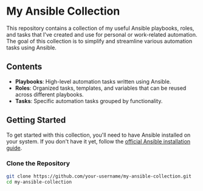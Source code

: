 # My Ansible Collection

This repository contains a collection of my useful Ansible playbooks, roles, and tasks that I've created and use for personal or work-related automation. The goal of this collection is to simplify and streamline various automation tasks using Ansible.

## Contents

- **Playbooks**: High-level automation tasks written using Ansible.
- **Roles**: Organized tasks, templates, and variables that can be reused across different playbooks.
- **Tasks**: Specific automation tasks grouped by functionality.

## Getting Started

To get started with this collection, you'll need to have Ansible installed on your system. If you don't have it yet, follow the [official Ansible installation guide](https://docs.ansible.com/ansible/latest/installation_guide/index.html).

### Clone the Repository

```bash
git clone https://github.com/your-username/my-ansible-collection.git
cd my-ansible-collection
```
